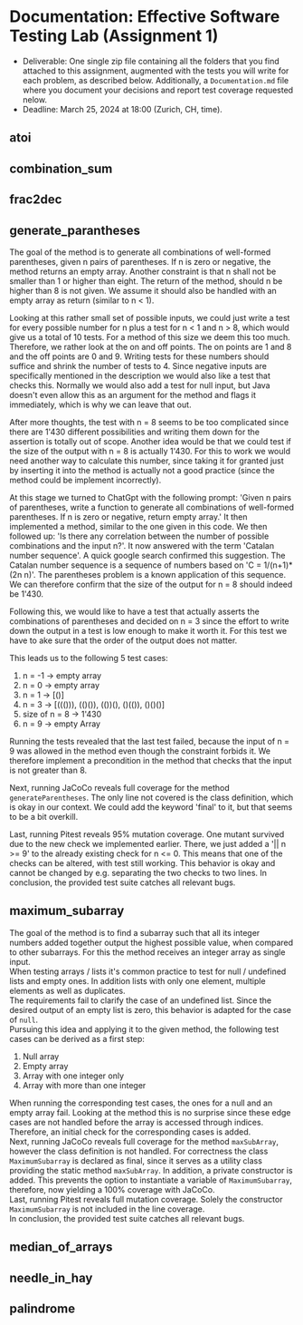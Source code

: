 # Documentation: Effective Software Testing Lab (Assignment 1)

- Deliverable: One single zip file containing all the folders that you find attached to this assignment, augmented with the tests you will write for each problem, as described below. Additionally, a `Documentation.md` file where you document your decisions and report test coverage requested nelow.
- Deadline: March 25, 2024 at 18:00 (Zurich, CH, time).


## atoi

## combination_sum

## frac2dec

## generate_parantheses
The goal of the method is to generate all combinations of well-formed parentheses, given n pairs of parentheses. If n is
zero or negative, the method returns an empty array. Another constraint is that n shall not be smaller than 1 or higher than
eight. The return of the method, should n be higher than 8 is not given. We assume it should also be handled with an empty
array as return (similar to n < 1).

Looking at this rather small set of possible inputs, we could just write a test for every possible number for n plus a
test for n < 1 and n > 8, which would give us a total of 10 tests. For a method of this size we deem this too much. Therefore,
we rather look at the on and off points. The on points are 1 and 8 and the off points are 0 and 9. Writing tests for these 
numbers should suffice and shrink the number of tests to 4. Since negative inputs are specifically mentioned in the
description we would also like a test that checks this. Normally we would also add a test for null input, but Java doesn't
even allow this as an argument for the method and flags it immediately, which is why we can leave that out.

After more thoughts, the test with n = 8 seems to be too complicated since there are 1'430 different possibilities and 
writing them down for the assertion is totally out of scope. Another idea would be that we could test if the size of the 
output with n = 8 is actually 1'430. For this to work we would need another way to calculate this number, since taking it
for granted just by inserting it into the method is actually not a good practice (since the method could be implement
incorrectly).

At this stage we turned to ChatGpt with the following prompt: 'Given n pairs of parentheses, write a function to generate 
all combinations of well-formed parentheses. If n is zero or negative, return empty array.' It then implemented a method,
similar to the one given in this code. We then followed up: 'Is there any correlation between the number of possible 
combinations and the input n?'. It now answered with the term 'Catalan number sequence'. A quick google search confirmed
this suggestion. The Catalan number sequence is a sequence of numbers based on 'C = 1/(n+1)*(2n n)'. The parentheses problem
is a known application of this sequence. We can therefore confirm that the size of the output for n = 8 should indeed be
1'430.

Following this, we would like to have a test that actually asserts the combinations of parentheses and decided on n = 3
since the effort to write down the output in a test is low enough to make it worth it. For this test we have to ake sure that 
the order of the output does not matter.

This leads us to the following 5 test cases:
1. n = -1 -> empty array
2. n = 0 -> empty array
3. n = 1 -> [()]
4. n = 3 -> [((())), (()()), (())(), ()(()), ()()()]
5. size of n = 8 -> 1'430
6. n = 9 -> empty Array

Running the tests revealed that the last test failed, because the input of n = 9 was allowed in the method even though
the constraint forbids it. We therefore implement a precondition in the method that checks that the input is not greater
than 8.

Next, running JaCoCo reveals full coverage for the method `generateParentheses`. The only line not covered is the class definition,
which is okay in our context. We could add the keyword 'final' to it, but that seems to be a bit overkill.

Last, running Pitest reveals 95% mutation coverage. One mutant survived due to the new check we implemented earlier. There,
we just added a '|| n >= 9' to the already existing check for n <= 0. This means that one of the checks can be altered, 
with test still working. This behavior is okay and cannot be changed by e.g. separating the two checks to two lines. 
In conclusion, the provided test suite catches all relevant bugs.

## maximum_subarray
The goal of the method is to find a subarray such that all its integer numbers added together output the highest possible value,
when compared to other subarrays. For this the method receives an integer array as single input.\
When testing arrays / lists it's common practice to test for null / undefined lists and empty ones. In addition lists with only one element, multiple elements as well as duplicates.\
The requirements fail to clarify the case of an undefined list. Since the desired output of an empty list is zero, this behavior is adapted for the case of `null`.\
Pursuing this idea and applying it to the given method, the following test cases can be derived as a first step:
1. Null array
2. Empty array
3. Array with one integer only
4. Array with more than one integer

When running the corresponding test cases, the ones for a null and an empty array fail. Looking at the method this is no surprise
since these edge cases are not handled before the array is accessed through indices. Therefore, an initial check for the corresponding cases
is added.\
Next, running JaCoCo reveals full coverage for the method `maxSubArray`, however the class definition is not handled. For correctness the class `MaximumSubarray` is declared as final,
since it serves as a utility class providing the static method `maxSubArray`. In addition, a private constructor is added. This prevents the option to instantiate a variable of `MaximumSubarray`,
therefore, now yielding a 100% coverage with JaCoCo.\
Last, running Pitest reveals full mutation coverage. Solely the constructor `MaximumSubarray` is not included in the line coverage.\
In conclusion, the provided test suite catches all relevant bugs.
## median_of_arrays

## needle_in_hay

## palindrome
